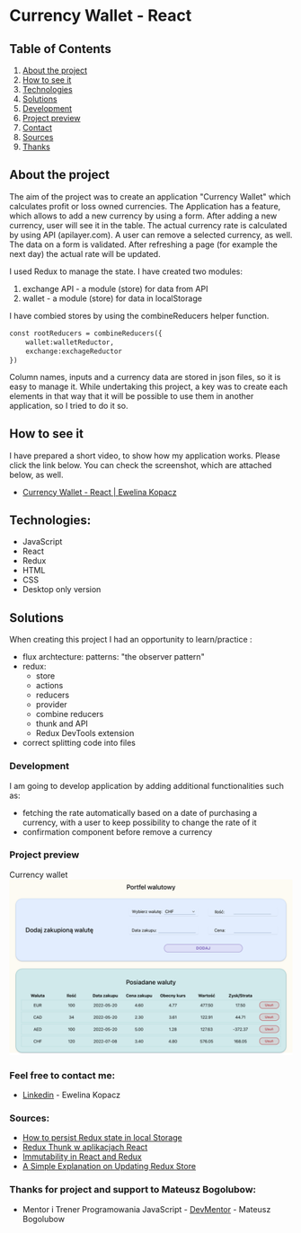 # Currency Wallet - React

## Table of Contents
1. [About the project](#about-the-project)
2. [How to see it](#how-to-see-it)
3. [Technologies](#technologies)
4. [Solutions](#solutions)
5. [Development](#development)
6. [Project preview](#project-preview)
7. [Contact](#feel-free-to-contact-me)
8. [Sources](#sources)
9. [Thanks](#thanks-for-project-and-support-to-Mateusz-Bogolubow)

## About the project
The aim of the project was to create an application "Currency Wallet" which calculates profit or loss owned currencies. The Application has a feature, which allows to add a new currency by using a form. After adding a new currency, user will see it in the table. The actual currency rate is calculated by using API (apilayer.com). A user can remove a selected currency, as well. The data on a form is validated. After refreshing a page (for example the next day) the actual rate will be updated.

I used Redux to manage the state. I have created two modules:
1. exchange API - a module (store) for data from API
2. wallet - a module (store) for data in localStorage

I have combied stores by using the combineReducers helper function.

```
const rootReducers = combineReducers({
    wallet:walletReductor,
    exchange:exchageReductor
})
```

Column names, inputs and a currency data are stored in json files, so it is easy to manage it.
While undertaking this project, a key was to create each elements in that way that it will be  possible to use them in another application, so I tried to do it so.


## How to see it
I have prepared a short video, to show how my application works. Please click the link below. You can check the screenshot, which are attached below, as well.
* [Currency Wallet - React | Ewelina Kopacz](https://www.awesomescreenshot.com/video/9931403?key=5d52dfedf4045f27a46d20fb8ebeecfd)

## Technologies:
* JavaScript
* React
* Redux
* HTML
* CSS
* Desktop only version

## Solutions
When creating this project I had an opportunity to learn/practice :
* flux archtecture: patterns: "the observer pattern"
* redux:
    * store
    * actions
    * reducers
    * provider
    * combine reducers
    * thunk and API
    * Redux DevTools extension
* correct splitting code into files

### Development
I am going to develop application by adding additional functionalities such as:
* fetching the rate automatically based on a date of purchasing a currency, with a user to keep possibility to change the rate of it
* confirmation component before remove a currency


### Project preview
Currency wallet
![Project-preview](./preview/preview1.png)

### Feel free to contact me:
* [Linkedin](https://www.linkedin.com/in/ewelina-kopacz-929559100/) - Ewelina Kopacz

### Sources:
* [How to persist Redux state in local Storage](https://www.geeksforgeeks.org/how-to-persist-redux-state-in-local-storage-without-any-external-library/)
* [Redux Thunk w aplikacjach React](https://frontstack.pl/redux-thunk-w-aplikacjach-react/)
* [Immutability in React and Redux](https://daveceddia.com/react-redux-immutability-guide/)
* [A Simple Explanation on Updating Redux Store](https://levelup.gitconnected.com/a-simple-explanation-on-updating-redux-store-8e9bc6c8e279)

### Thanks for project and support to Mateusz Bogolubow:
* Mentor i Trener Programowania JavaScript - [DevMentor](https://devmentor.pl/) - Mateusz Bogolubow
